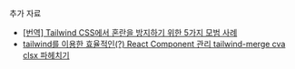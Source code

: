 추가 자료

- [[번역] Tailwind CSS에서 혼란을 방지하기 위한 5가지 모범 사례](https://velog.io/@lky5697/5-best-practices-for-preventing-chaos-in-tailwind-css)
- [tailwind를 이용한 효율적인(?) React Component 관리 tailwind-merge cva clsx 파헤치기](https://velog.io/@qwzx16/tailwind%EB%A5%BC-%EC%9D%B4%EC%9A%A9%ED%95%9C-%ED%9A%A8%EC%9C%A8%EC%A0%81%EC%9D%B8-React-Component-%EA%B4%80%EB%A6%ACtailwind-merge-cva-clsx-%ED%8C%8C%ED%97%A4%EC%B9%98%EA%B8%B0)
